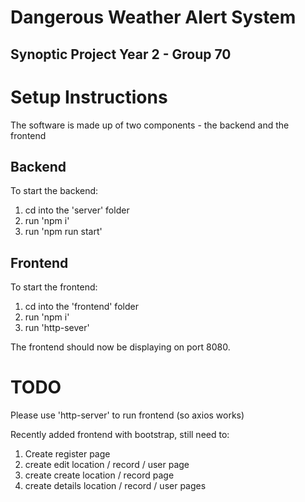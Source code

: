 # Dangerous Weather Alert System
## Synoptic Project Year 2 - Group 70

# Setup Instructions

The software is made up of two components - the backend and the frontend

## Backend
To start the backend:
1. cd into the 'server' folder
2. run 'npm i'
3. run 'npm run start'

## Frontend
To start the frontend:
1. cd into the 'frontend' folder
2. run 'npm i'
3. run 'http-sever'

The frontend should now be displaying on port 8080.

# TODO
Please use 'http-server' to run frontend (so axios works)

Recently added frontend with bootstrap, still need to:
1. Create register page
2. create edit location / record / user page
3. create create location / record page
4. create details location / record / user pages